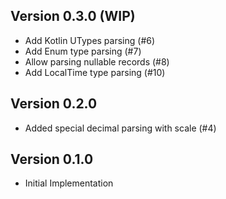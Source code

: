 ## Version 0.3.0 (WIP)
- Add Kotlin UTypes parsing (#6)
- Add Enum type parsing (#7)
- Allow parsing nullable records (#8)
- Add LocalTime type parsing (#10)

## Version 0.2.0

- Added special decimal parsing with scale (#4)

## Version 0.1.0

- Initial Implementation

